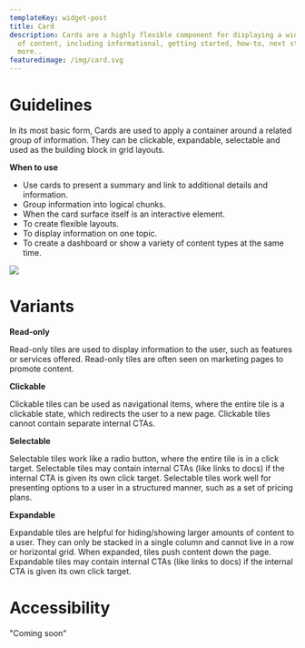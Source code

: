 ```yaml
---
templateKey: widget-post
title: Card
description: Cards are a highly flexible component for displaying a wide variety
  of content, including informational, getting started, how-to, next steps, and
  more..
featuredimage: /img/card.svg
---
```

# **Guidelines**

In its most basic form, Cards are used to apply a container around a related group of information. They can be clickable, expandable, selectable and used as the building block in grid layouts.

**When to use**

* Use cards to present a summary and link to additional details and information.
* Group information into logical chunks.
* When the card surface itself is an interactive element.
* To create flexible layouts.
* To display information on one topic.
* To create a dashboard or show a variety of content types at the same time.

![](/img/card.png)

# Variants

**Read-only**

Read-only tiles are used to display information to the user, such as features or services offered. Read-only tiles are often seen on marketing pages to promote content. 

**Clickable**

Clickable tiles can be used as navigational items, where the entire tile is a clickable state, which redirects the user to a new page. Clickable tiles cannot contain separate internal CTAs.

**Selectable**

Selectable tiles work like a radio button, where the entire tile is in a click target. Selectable tiles may contain internal CTAs (like links to docs) if the internal CTA is given its own click target. Selectable tiles work well for presenting options to a user in a structured manner, such as a set of pricing plans.

**Expandable**

Expandable tiles are helpful for hiding/showing larger amounts of content to a user. They can only be stacked in a single column and cannot live in a row or horizontal grid. When expanded, tiles push content down the page. Expandable tiles may contain internal CTAs (like links to docs) if the internal CTA is given its own click target.

# **Accessibility**

"Coming soon"